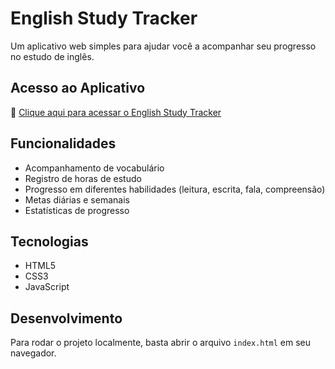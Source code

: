 # English Study Tracker

Um aplicativo web simples para ajudar você a acompanhar seu progresso no estudo de inglês.

## Acesso ao Aplicativo

🔗 [Clique aqui para acessar o English Study Tracker](https://ernanesa.github.io/English-Study-Tracker)

## Funcionalidades

- Acompanhamento de vocabulário
- Registro de horas de estudo
- Progresso em diferentes habilidades (leitura, escrita, fala, compreensão)
- Metas diárias e semanais
- Estatísticas de progresso

## Tecnologias

- HTML5
- CSS3
- JavaScript

## Desenvolvimento

Para rodar o projeto localmente, basta abrir o arquivo `index.html` em seu navegador.